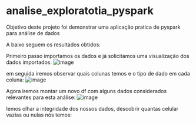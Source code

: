 # analise_exploratotia_pyspark
Objetivo deste projeto foi demonstrar uma aplicação pratica de pyspark para análise de dados

A baixo seguem os resultados obtidos:

Primeiro passo importamos os dados e já solicitamos uma visualização dos dados importados:
![image](https://user-images.githubusercontent.com/117185803/231448267-d45dc34e-fd4b-4cb2-b61a-17d4ace17918.png)


em seguida iremos observar quais colunas temos e o tipo de dado em cada coluna:
![image](https://user-images.githubusercontent.com/117185803/231448796-c2ba4b4f-74b3-4ebc-9f88-f3bb8928c759.png)

Agora iremos montar um novo df com alguns dados considerados relevantes para esta análise:
![image](https://user-images.githubusercontent.com/117185803/231449225-45aa529b-938b-4e53-8a4d-63f35a736cb5.png)

Iemos olhar a integridade dos nossos dados, descobrir quantas celular vazias ou nulas nós temos:



